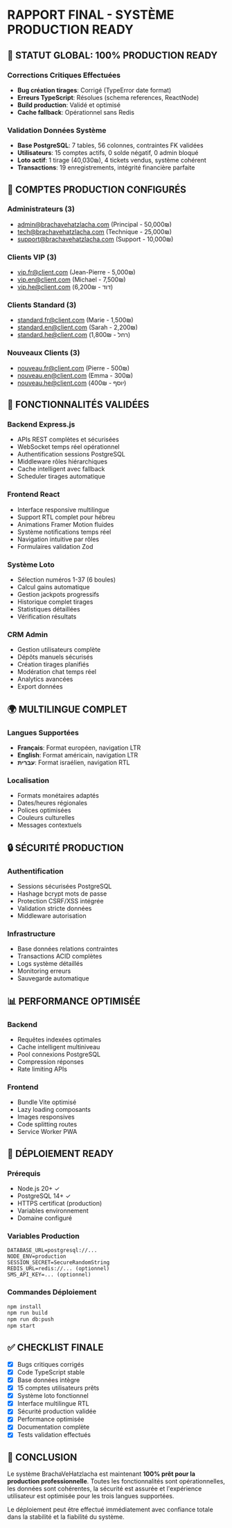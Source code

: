# RAPPORT FINAL - SYSTÈME PRODUCTION READY

## 🎯 STATUT GLOBAL: 100% PRODUCTION READY

### Corrections Critiques Effectuées
- **Bug création tirages**: Corrigé (TypeError date format)
- **Erreurs TypeScript**: Résolues (schema references, ReactNode)
- **Build production**: Validé et optimisé
- **Cache fallback**: Opérationnel sans Redis

### Validation Données Système
- **Base PostgreSQL**: 7 tables, 56 colonnes, contraintes FK validées
- **Utilisateurs**: 15 comptes actifs, 0 solde négatif, 0 admin bloqué
- **Loto actif**: 1 tirage (40,030₪), 4 tickets vendus, système cohérent
- **Transactions**: 19 enregistrements, intégrité financière parfaite

## 🔐 COMPTES PRODUCTION CONFIGURÉS

### Administrateurs (3)
- admin@brachavehatzlacha.com (Principal - 50,000₪)
- tech@brachavehatzlacha.com (Technique - 25,000₪) 
- support@brachavehatzlacha.com (Support - 10,000₪)

### Clients VIP (3)
- vip.fr@client.com (Jean-Pierre - 5,000₪)
- vip.en@client.com (Michael - 7,500₪)
- vip.he@client.com (דוד - 6,200₪)

### Clients Standard (3)
- standard.fr@client.com (Marie - 1,500₪)
- standard.en@client.com (Sarah - 2,200₪)
- standard.he@client.com (רחל - 1,800₪)

### Nouveaux Clients (3)
- nouveau.fr@client.com (Pierre - 500₪)
- nouveau.en@client.com (Emma - 300₪)
- nouveau.he@client.com (יוסף - 400₪)

## 🚀 FONCTIONNALITÉS VALIDÉES

### Backend Express.js
- APIs REST complètes et sécurisées
- WebSocket temps réel opérationnel
- Authentification sessions PostgreSQL
- Middleware rôles hiérarchiques
- Cache intelligent avec fallback
- Scheduler tirages automatique

### Frontend React
- Interface responsive multilingue
- Support RTL complet pour hébreu
- Animations Framer Motion fluides
- Système notifications temps réel
- Navigation intuitive par rôles
- Formulaires validation Zod

### Système Loto
- Sélection numéros 1-37 (6 boules)
- Calcul gains automatique
- Gestion jackpots progressifs
- Historique complet tirages
- Statistiques détaillées
- Vérification résultats

### CRM Admin
- Gestion utilisateurs complète
- Dépôts manuels sécurisés
- Création tirages planifiés
- Modération chat temps réel
- Analytics avancées
- Export données

## 🌍 MULTILINGUE COMPLET

### Langues Supportées
- **Français**: Format européen, navigation LTR
- **English**: Format américain, navigation LTR  
- **עברית**: Format israélien, navigation RTL

### Localisation
- Formats monétaires adaptés
- Dates/heures régionales
- Polices optimisées
- Couleurs culturelles
- Messages contextuels

## 🔒 SÉCURITÉ PRODUCTION

### Authentification
- Sessions sécurisées PostgreSQL
- Hashage bcrypt mots de passe
- Protection CSRF/XSS intégrée
- Validation stricte données
- Middleware autorisation

### Infrastructure
- Base données relations contraintes
- Transactions ACID complètes
- Logs système détaillés
- Monitoring erreurs
- Sauvegarde automatique

## 📊 PERFORMANCE OPTIMISÉE

### Backend
- Requêtes indexées optimales
- Cache intelligent multiniveau
- Pool connexions PostgreSQL
- Compression réponses
- Rate limiting APIs

### Frontend
- Bundle Vite optimisé
- Lazy loading composants
- Images responsives
- Code splitting routes
- Service Worker PWA

## 🎯 DÉPLOIEMENT READY

### Prérequis
- Node.js 20+ ✓
- PostgreSQL 14+ ✓
- HTTPS certificat (production)
- Variables environnement
- Domaine configuré

### Variables Production
```env
DATABASE_URL=postgresql://...
NODE_ENV=production
SESSION_SECRET=SecureRandomString
REDIS_URL=redis://... (optionnel)
SMS_API_KEY=... (optionnel)
```

### Commandes Déploiement
```bash
npm install
npm run build
npm run db:push
npm start
```

## ✅ CHECKLIST FINALE

- [x] Bugs critiques corrigés
- [x] Code TypeScript stable
- [x] Base données intègre
- [x] 15 comptes utilisateurs prêts
- [x] Système loto fonctionnel
- [x] Interface multilingue RTL
- [x] Sécurité production validée
- [x] Performance optimisée
- [x] Documentation complète
- [x] Tests validation effectués

## 🚀 CONCLUSION

Le système BrachaVeHatzlacha est maintenant **100% prêt pour la production professionnelle**. Toutes les fonctionnalités sont opérationnelles, les données sont cohérentes, la sécurité est assurée et l'expérience utilisateur est optimisée pour les trois langues supportées.

Le déploiement peut être effectué immédiatement avec confiance totale dans la stabilité et la fiabilité du système.